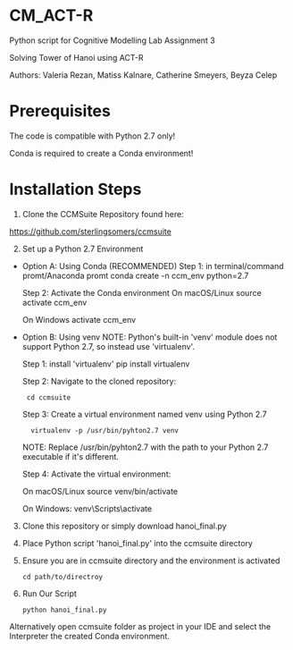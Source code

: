 # CM_ACT-R
Python script for Cognitive Modelling Lab Assignment 3 

Solving Tower of Hanoi using ACT-R

Authors: Valeria Rezan, Matiss Kalnare, Catherine Smeyers, Beyza Celep

# Prerequisites
The code is compatible with Python 2.7 only!

Conda is required to create a Conda environment!

# Installation Steps
1. Clone the CCMSuite Repository found here:

https://github.com/sterlingsomers/ccmsuite

2. Set up a Python 2.7 Environment
 - Option A: Using Conda (RECOMMENDED)
   Step 1: in terminal/command promt/Anaconda promt
     conda create -n ccm_env python=2.7
   
   Step 2: Activate the Conda environment
     On macOS/Linux
     source activate ccm_env
   
     On Windows
     activate ccm_env
   
- Option B: Using venv
  NOTE: Python's built-in 'venv' module does not support Python 2.7, so  instead use 'virtualenv'.
  
  Step 1: install 'virtualenv'
       pip install virtualenv

  Step 2: Navigate to the cloned repository:
  
       cd ccmsuite

  Step 3: Create a virtual environment named venv using Python 2.7
  
        virtualenv -p /usr/bin/pyhton2.7 venv
  
    NOTE: Replace /usr/bin/pyhton2.7 with the path to your Python 2.7     executable if it's different.

  Step 4: Activate the virtual environment:
  
  On macOS/Linux 
      source venv/bin/activate

  On Windows:
      venv\Scripts\activate

3. Clone this repository or simply download hanoi_final.py
   
4. Place Python script 'hanoi_final.py' into the ccmsuite directory
   
5. Ensure you are in ccmsuite directory and the environment is activated
   
       cd path/to/directroy
   
7. Run Our Script
   
       python hanoi_final.py

Alternatively open ccmsuite folder as project in your IDE and select the Interpreter the created Conda environment. 
    

